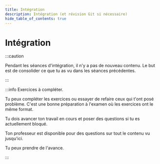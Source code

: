 ```yaml
---
title: Intégration
description: Intégration (et révision Git si nécessaire)
hide_table_of_contents: true
---
```


# Intégration

<Row>

<Column>

:::caution

Pendant les séances d'intégration, il n'y a pas de nouveau contenu. Le but est de consolider ce que tu as vu dans les séances précédentes.

:::

</Column>

<Column>

:::info Exercices à compléter.

Tu peux compléter les exercices ou essayer de refaire ceux qui t'ont posé problème. C'est une bonne préparation à l'examen où les exercices ont le même format.

Tu dois avancer ton travail en cours et poser des questions si tu es actuellement bloqué.

Ton professeur est disponible pour des questions sur tout le contenu vu jusqu'ici.

Tu peux prendre de l'avance.

:::

</Column>

</Row>